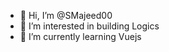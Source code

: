 - 👋 Hi, I’m @SMajeed00
- 👀 I’m interested in building Logics
- 🌱 I’m currently learning Vuejs

<!---
SMajeed00/SMajeed00 is a ✨ special ✨ repository because its `README.md` (this file) appears on your GitHub profile.
You can click the Preview link to take a look at your changes.
--->
